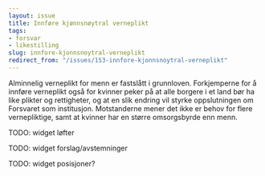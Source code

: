 ```yaml
---
layout: issue
title: Innføre kjønnsnøytral verneplikt
tags:
- forsvar
- likestilling
slug: innfore-kjonnsnoytral-verneplikt
redirect_from: "/issues/153-innfore-kjonnsnoytral-verneplikt"
---
```


Alminnelig verneplikt for menn er fastslått i grunnloven. Forkjemperne for å innføre verneplikt også for kvinner peker på at alle borgere i et land bør ha like plikter og rettigheter, og at en slik endring vil styrke oppslutningen om Forsvaret som institusjon. Motstanderne mener det ikke er behov for flere vernepliktige, samt at kvinner har en større omsorgsbyrde enn menn.

TODO: widget løfter

TODO: widget forslag/avstemninger

TODO: widget posisjoner?

